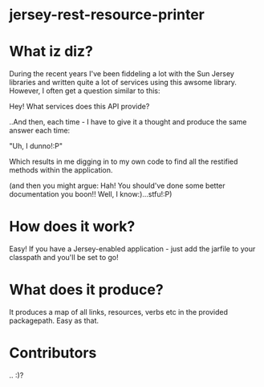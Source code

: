 jersey-rest-resource-printer
============================

# What iz diz?

During the recent years I've been fiddeling a lot with the Sun Jersey libraries and written quite a lot of services using this awsome library. However, I often get a question similar to this:

Hey! What services does this API provide?

..And then, each time - I have to give it a thought and produce the same answer each time:

"Uh, I dunno!:P"

Which results in me digging in to my own code to find all the restified methods within the application.

(and then you might argue: Hah! You should've done some better documentation you boon!! Well, I know:)...stfu!:P)

# How does it work?

Easy! If you have a Jersey-enabled application - just add the jarfile to your classpath and you'll be set to go!

# What does it produce?

It produces a map of all links, resources, verbs etc in the provided packagepath. Easy as that.

# Contributors

.. :)?
